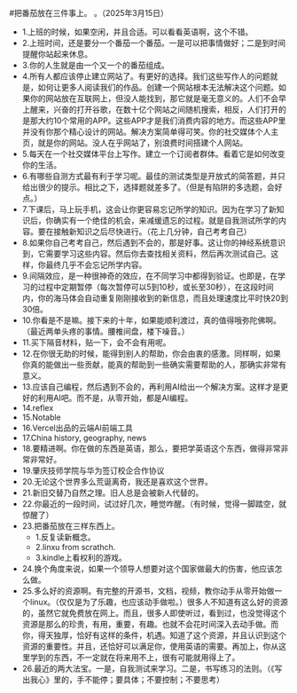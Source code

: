 #把番茄放在三件事上。 。（2025年3月15日） 

- 1.上班的时候，如果空闲，并且合适。可以看看英语啊，这个不错。
- 2.上班时间，还是要分一个番茄一个番茄。一是可以把事情做好；二是到时间提醒你站起来休息。
- 3.你的人生就是由一个又一个的番茄组成。
- 4.所有人都应该停止建立网站了。有更好的选择。我们这些写作人的问题就是，如何让更多人阅读我们的作品。创建一个网站根本无法解决这个问题。如果你的网站放在互联网上，但没人能找到，那它就是毫无意义的。人们不会早上醒来，兴奋的打开谷歌，在数十亿个网站之间随机搜索，相反，人们打开的是那大约10个常用的APP。这些APP才是我们消费内容的地方。而这些APP里并没有你那个精心设计的网站。解决方案简单得可笑。你的社交媒体个人主页，就是你的网站。没人在乎网站了，别浪费时间搭建个人网站。
- 5.每天在一个社交媒体平台上写作。建立一个订阅者群体。看着它是如何改变你的生活。
- 6.有哪些自测方式最有利于学习呢。最佳的测试类型是开放式的简答题，并只给出很少的提示。相比之下，选择题就差多了。（但是有陷阱的多选题，会好点。）
- 7.下课后，马上玩手机，这会让你更容易忘记所学的知识。因为在学习了新知识后，你确实有一个绝佳的机会，来减缓遗忘的过程。就是自我测试所学的内容。要在接触新知识之后尽快进行。（花上几分钟，自己考考自己）
- 8.如果你自己考考自己，然后遇到不会的，那是好事。这让你的神经系统意识到，它需要学习这些内容。然后你去查找相关资料，然后再次测试自己。这样，你最终几乎不会忘记所学内容。
- 9.间隔效应，是一种很神奇的效应，在不同学习中都得到验证。也即是，在学习的过程中定期暂停（每次暂停可以5到10秒，或长至30秒），在这段时间内，你的海马体会自动重复刚刚接收到的新信息，而且处理速度比平时快20到30倍。
- 10.你看是不是嘛。接下来的十年，如果能顺利渡过，真的值得哦弥陀佛啊。（最近两单头疼的事情。腰椎间盘，楼下噪音。）
- 11.买下隔音材料，贴一下，会不会有用呢。
- 12.在你很无助的时候，能得到别人的帮助，你会由衷的感激。同样啊，如果你真的能做出一些贡献，能真的帮助到一些确实需要帮助的人，那确实非常有意义。
- 13.应该自己编程，然后遇到不会的，再利用AI给出一个解决方案。这样才是更好的利用AI吧。而不是，从零开始，都是AI编程。
- 14.reflex
- 15.Notable
- 16.Vercel出品的云端AI前端工具
- 17.China history, geography, news
- 18.要精进啊。你在做的东西是英语，那么，要把学英语这个东西，做得非常非常非常好。
- 19.肇庆技师学院与华为签订校企合作协议
- 20.无论这个世界多么荒诞离奇，我还是喜欢这个世界。
- 21.新旧交替乃自然之理。旧人总是会被新人代替的。
- 22.你最近的一段时间，试过好几次，睡觉咋醒。（有时候，觉得一脚踏空，就惊醒了）
- 23.把番茄放在三样东西上。
    - 1.反复读新概念。
    - 2.linxu from scrathch.
    - 3.kindle上看权利的游戏。
- 24.换个角度来说，如果一个领导人想要对这个国家做最大的伤害，他应该怎么做。
- 25.多么好的资源啊。有完整的开源书，文档，视频，教你动手从零开始做一个linux。（仅仅是为了乐趣，也应该动手做啦。）很多人不知道有这么好的资源的，虽然它就免费放在网上。而且，很多人即使听过，看到过，也没觉得这个资源是那么的珍贵，有用，重要，有趣。也就不会花时间深入去动手做。而你，得天独厚，恰好有这样的条件，机遇。知道了这个资源，并且认识到这个资源的重要性。并且，还恰好可以满足你，使用英语的需要。再加上，你从这里学到的东西，不一定就在将来用不上，很有可能就用得上了。
- 26.最近的两大法宝。一是，自我测试来学习。二是，书写练习的法则。（《写出我心》里的，手不能停；要具体；不要控制；不要思考）


	
